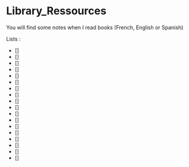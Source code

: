 # Library_Ressources

You will find some notes when I read books (French, English or Spanish)

Lists : 
- []
- []
- []
- []
- []
- []
- []
- []
- []
- []
- []
- []
- []
- []
- []
- []
- []
- []
